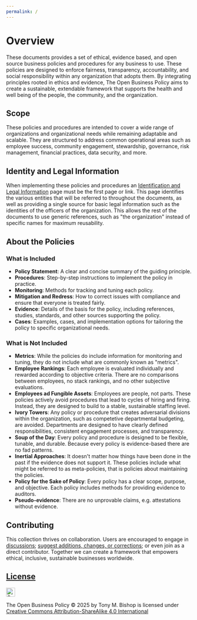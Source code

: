 ```yaml
---
permalink: /
---
```

# Overview

These documents provides a set of ethical, evidence based, and open source business policies and procedures for any business to use. These policies are designed to enforce fairness, transparency, accountability, and social responsibility within any organization that adopts them. By integrating principles rooted in ethics and evidence, The Open Business Policy aims to create a sustainable, extendable framework that supports the health and well being of the people, the community, and the organization.

## Scope

These policies and procedures are intended to cover a wide range of organizations and organizational needs while remaining adaptable and scalable. They are structured to address common operational areas such as employee success, community engagement, stewardship, governance, risk management, financial practices, data security, and more.

## Identity and Legal Information

When implementing these policies and procedures an [Identification and Legal Information](core/identification-and-legal.md) page must be the first page or link. This page identifies the various entities that will be referred to throughout the documents, as well as providing a single source for basic legal information such as the identities of the officers of the organization. This allows the rest of the documents to use generic references, such as "the organization" instead of specific names for maximum reusability.

## About the Policies

### What is Included

- **Policy Statement**: A clear and concise summary of the guiding principle.
- **Procedures**: Step-by-step instructions to implement the policy in practice.
- **Monitoring**: Methods for tracking and tuning each policy.
- **Mitigation and Redress**: How to correct issues with compliance and ensure that everyone is treated fairly.
- **Evidence**: Details of the basis for the policy, including references, studies, standards, and other sources supporting the policy.
- **Cases**: Examples, cases, and implementation options for tailoring the policy to specific organizational needs.

### What is Not Included

- **Metrics**: While the policies do include information for monitoring and tuning, they do not include what are commonly known as "metrics".
- **Employee Rankings**: Each employee is evaluated individually and rewarded according to objective criteria. There are no comparisons between employees, no stack rankings, and no other subjective evaluations.
- **Employees ad Fungible Assets**: Employees are people, not parts. These policies actively avoid procedures that lead to cycles of hiring and firing. Instead, they are designed to build to a stable, sustainable staffing level.
- **Ivory Towers**: Any policy or procedure that creates adversarial divisions within the organization, such as competetive departmental budgeting, are avoided. Departments are designed to have clearly defined responsibilities, consistent engagement processes, and transparency.
- **Soup of the Day**: Every policy and procedure is designed to be flexible, tunable, and durable. Because every policy is evidence-based there are no fad patterns.
- **Inertial Approaches**: It doesn't matter how things have been done in the past if the evidence does not support it. These policies include what might be referred to as meta-policies, that is policies about maintaining the policies.
- **Policy for the Sake of Policy**: Every policy has a clear scope, purpose, and objective. Each policy includes methods for providing evidence to auditors.
- **Pseudo-evidence**: There are no unprovable claims, e.g. attestations without evidence.

## Contributing

This collection thrives on collaboration. Users are encouraged to engage in [discussions](https://github.com/JEleniel/open-business-policy/edit/repo-setup/README.md); [suggest additions, changes, or corrections](https://github.com/JEleniel/open-business-policy/edit/repo-setup/README.md); or even join as a direct contributor. Together we can create a framework that empowers ethical, inclusive, sustainable businesses worldwide.

## [License](../LICENSE.md)

<img src="../images/by-sa.svg" alt="CC BY SA Logo" style="height:24px;" />

The Open Business Policy © 2025 by Tony M. Bishop is licensed under
[Creative Commons Attribution-ShareAlike 4.0 International](https://creativecommons.org/licenses/by-sa/4.0/)&nbsp;&nbsp;
